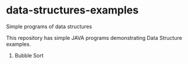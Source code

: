 # data-structures-examples
Simple programs of data structures

This repository has simple JAVA programs demonstrating Data Structure examples.

1. Bubble Sort
